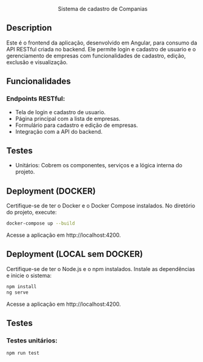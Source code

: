 
  <p align="center">Sistema de cadastro de Companias</p>

## Description

Este é o frontend da aplicação, desenvolvido em Angular, para consumo da API RESTful criada no backend. Ele permite login e cadastro de usuario e o gerenciamento de empresas com funcionalidades de cadastro, edição, exclusão e visualização.

## Funcionalidades

### Endpoints RESTful:
- Tela de login e cadastro de usuario.
- Página principal com a lista de empresas.
- Formulário para cadastro e edição de empresas.
- Integração com a API do backend.

## Testes
- Unitários: Cobrem os componentes, serviços e a lógica interna do projeto.

## Deployment (DOCKER)

Certifique-se de ter o Docker e o Docker Compose instalados.
No diretório do projeto, execute:
```bash
docker-compose up --build
```
Acesse a aplicação em http://localhost:4200.

## Deployment (LOCAL sem DOCKER)

Certifique-se de ter o Node.js e o npm instalados.
Instale as dependências e inicie o sistema:
```bash
npm install
ng serve
```
Acesse a aplicação em http://localhost:4200.

## Testes
### Testes unitários:
```bash
npm run test
```
